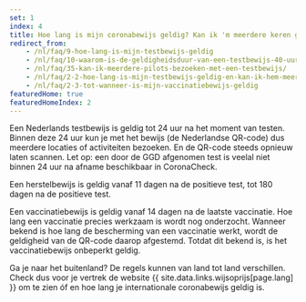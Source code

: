 ```yaml
---
set: 1
index: 4
title: Hoe lang is mijn coronabewijs geldig? Kan ik 'm meerdere keren gebruiken?	
redirect_from: 
    - /nl/faq/9-hoe-lang-is-mijn-testbewijs-geldig
    - /nl/faq/10-waarom-is-de-geldigheidsduur-van-een-testbewijs-40-uur
    - /nl/faq/35-kan-ik-meerdere-pilots-bezoeken-met-een-testbewijs/
    - /nl/faq/2-2-hoe-lang-is-mijn-testbewijs-geldig-en-kan-ik-hem-meerdere-keren-gebruiken
    - /nl/faq/2-3-tot-wanneer-is-mijn-vaccinatiebewijs-geldig
featuredHome: true
featuredHomeIndex: 2
---
```

Een Nederlands testbewijs is geldig tot 24 uur na het moment van testen. Binnen deze 24 uur kun je met het bewijs (de Nederlandse QR-code) dus meerdere locaties of activiteiten bezoeken. En de QR-code steeds opnieuw laten scannen. Let op: een door de GGD afgenomen test is veelal niet binnen 24 uur na afname beschikbaar in CoronaCheck.

Een herstelbewijs is geldig vanaf 11 dagen na de positieve test, tot 180 dagen na de positieve test.

Een vaccinatiebewijs is geldig vanaf 14 dagen na de laatste vaccinatie. Hoe lang een vaccinatie precies werkzaam is wordt nog onderzocht. Wanneer bekend is hoe lang de bescherming van een vaccinatie werkt, wordt de geldigheid van de QR-code daarop afgestemd. Totdat dit bekend is, is het vaccinatiebewijs onbeperkt geldig.

Ga je naar het buitenland? De regels kunnen van land tot land verschillen. Check dus voor je vertrek de website {{ site.data.links.wijsoprijs[page.lang] }} om te zien óf en hoe lang je internationale coronabewijs geldig is.
